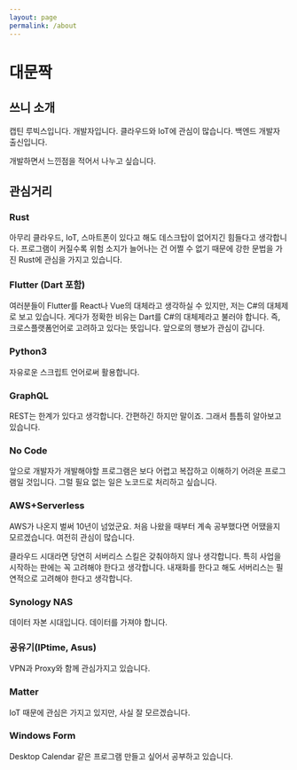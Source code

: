 ```yaml
---
layout: page
permalink: /about
---
```


# 대문짝
## 쓰니 소개
캡틴 루빅스입니다. 개발자입니다.
클라우드와 IoT에 관심이 많습니다.
백엔드 개발자 출신입니다.

개발하면서 느낀점을 적어서 나누고 싶습니다.

## 관심거리
### Rust
아무리 클라우드, IoT, 스마트폰이 있다고 해도 데스크탑이 없어지긴 힘들다고 생각합니다.
프로그램이 커질수록 위험 소지가 늘어나는 건 어쩔 수 없기 때문에 강한 문법을 가진 Rust에 관심을 가지고 있습니다.

### Flutter (Dart 포함)
여러분들이 Flutter를 React나 Vue의 대체라고 생각하실 수 있지만, 저는 C#의 대체제로 보고 있습니다.
게다가 정확한 비유는 Dart를 C#의 대체제라고 불러야 합니다.
즉, 크로스플랫폼언어로 고려하고 있다는 뜻입니다.
앞으로의 행보가 관심이 갑니다.

### Python3
자유로운 스크립트 언어로써 활용합니다. 

### GraphQL
REST는 한계가 있다고 생각합니다. 간편하긴 하지만 말이죠.
그래서 틈틈히 알아보고 있습니다.

### No Code
앞으로 개발자가 개발해야할 프로그램은 보다 어렵고 복잡하고 이해하기 어려운 프로그램일 것입니다.
그럴 필요 없는 일은 노코드로 처리하고 싶습니다.

### AWS+Serverless
AWS가 나온지 벌써 10년이 넘었군요.
처음 나왔을 때부터 계속 공부했다면 어땠을지 모르겠습니다.
여전히 관심이 많습니다.

클라우드 시대라면 당연히 서버리스 스킬은 갖춰야하지 않나 생각합니다.
특히 사업을 시작하는 판에는 꼭 고려해야 한다고 생각합니다.
내재화를 한다고 해도 서버리스는 필연적으로 고려해야 한다고 생각합니다.

### Synology NAS
데이터 자본 시대입니다.
데이터를 가져야 합니다.

### 공유기(IPtime, Asus)
VPN과 Proxy와 함께 관심가지고 있습니다.

### Matter
IoT 때문에 관심은 가지고 있지만, 사실 잘 모르겠습니다. 

### Windows Form
Desktop Calendar 같은 프로그램 만들고 싶어서 공부하고 있습니다.